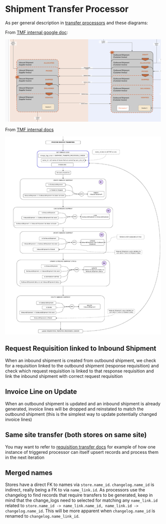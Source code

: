# Shipment Transfer Processor

As per general description in [transfer processors](../README.md) and these diagrams:

From [TMF internal google doc](https://docs.google.com/presentation/d/1eEe0uBGvkXbYnKc2oLO2U0qRwFv4l0ws4QwFZa6e74s/edit#slide=id.p):

![omSupply shipment transfer processors](./doc/omSupply_shipment_transfer_workflow.png)

From [TMF internal docs](https://app.diagrams.net/#G1o_xRQAhjVsnqhxhJEu9dY6AZ_lJfG9co)

![omSupply shipment transfer processors](./doc/omSupply_shipment_transfer_processors.png)

## Request Requisition linked to Inbound Shipment

When an inbound shipment is created from outbound shipment, we check for a requisition linked to the outbound shipment (response requisition) and check which request requisition is linked to that response requisition and link the inbound shipment with correct request requisition

## Invoice Line on Update

When an outbound shipment is updated and an inbound shipment is already generated, invoice lines will be dropped and reinstated to match the outbound shipment (this is the simplest way to update potentially changed invoice lines)

## Same site transfer (both stores on same site)

You may want to refer to [requisition transfer docs](../requisition/README.md#same-site-transfer-both-stores-on-same-site) for example of how one instance of triggered processor can itself upsert records and process them in the next iteration

## Merged names

Stores have a direct FK to names via `store.name_id`. `changelog.name_id` is indirect, really being a FK to via `name_link.id`. As processors use the changelog to find records that require transfers to be generated, keep in mind that the change_logs need to selected for matching any `name_link.id` related to `store.name_id -> name_link.name_id, name_link.id -> changelog.name_id`. This will be more apparent when `changelog.name_id` is renamed to `changelog.name_link_id`.
